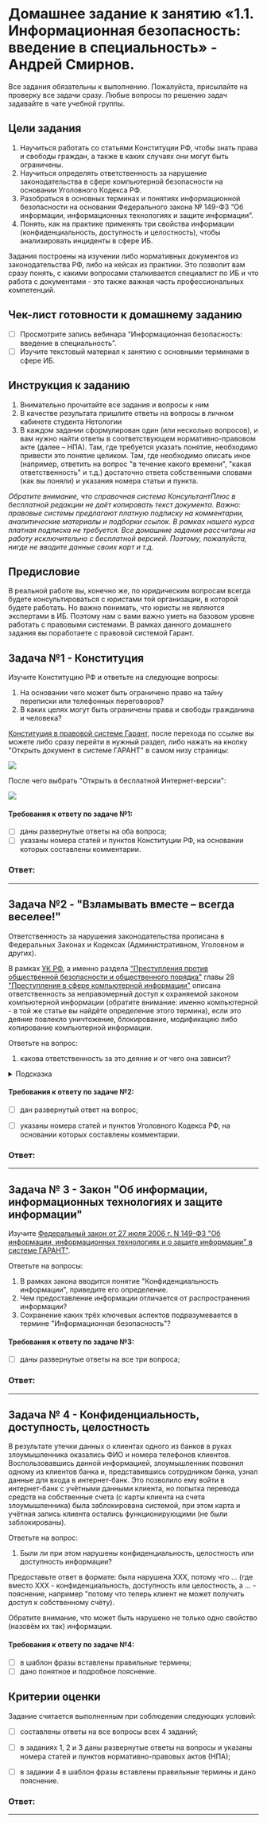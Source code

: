 # Домашнее задание к занятию «1.1. Информационная безопасность: введение в специальность» - Андрей Смирнов.

Все задания обязательны к выполнению. Пожалуйста, присылайте на проверку все задачи сразу.
Любые вопросы по решению задач задавайте в чате учебной группы.

## Цели задания
1. Научиться работать со статьями Конституции РФ, чтобы знать права и свободы граждан, а также в каких случаях они могут быть ограничены.
2. Научиться определять ответственность за нарушение законодательства в сфере компьютерной безопасности на основании Уголовного Кодекса РФ.
3. Разобраться в основных терминах и понятиях информационной безопасности на основании Федерального закона № 149-ФЗ “Об информации, информационных технологиях и защите информации”.
4. Понять, как на практике применять три свойства информации (конфиденциальность, доступность и целостность), чтобы анализировать инциденты в сфере ИБ.

Задания построены на изучении либо нормативных документов из законодательства РФ, либо на кейсах из практики. Это позволит вам сразу понять, с какими вопросами сталкивается специалист по ИБ и что работа с документами - это также важная часть профессиональных компетенций. 

## Чек-лист готовности к домашнему заданию
- [ ] Просмотрите запись вебинара “Информационная безопасность: введение в специальность”. 
- [ ] Изучите текстовый материал к занятию с основными терминами в сфере ИБ.

## Инструкция к заданию
1. Внимательно прочитайте все задания и вопросы к ним
2. В качестве результата пришлите ответы на вопросы в личном кабинете студента Нетологии
3. В каждом задании сформулирован один (или несколько вопросов), и вам нужно найти ответы в соответствующем нормативно-правовом акте (далее – НПА). Там, где требуется указать понятие, необходимо привести это понятие целиком. Там, где необходимо описать иное (например, ответить на вопрос "в течение какого времени", "какая ответственность" и т.д.) достаточно ответа собственными словами (как вы поняли) и указания номера статьи и пункта.

*Обратите внимание, что справочная система КонсультантПлюс в бесплатной редакции не даёт копировать текст документа.
Важно: правовые системы предлагают платную подписку на комментарии, аналитические материалы и подборки ссылок. В рамках нашего курса платная подписка не требуется. Все домашние задания рассчитаны на работу исключительно с бесплатной версией. Поэтому, пожалуйста, нигде не вводите данные своих карт и т.д.*


## Предисловие

В реальной работе вы, конечно же, по юридическим вопросам всегда будете консультироваться с юристами той организации, в которой будете работать. Но важно понимать, что юристы не являются экспертами в ИБ. Поэтому нам с вами важно уметь на базовом уровне работать с правовыми системами. В рамках данного домашнего задания вы поработаете с правовой системой Гарант.

## Задача №1 - Конституция

Изучите Конституцию РФ и ответьте на следующие вопросы:
1. На основании чего может быть ограничено право на тайну переписки или телефонных переговоров?
2. В каких целях могут быть ограничены права и свободы гражданина и человека?

[Конституция в правовой системе Гарант](https://base.garant.ru/10103000/), после перехода по ссылке вы можете либо сразу перейти в нужный раздел, либо нажать на кнопку "Открыть документ в системе ГАРАНТ" в самом низу страницы:

![](pic/open.png)

После чего выбрать "Открыть в бесплатной Интернет-версии":

![](pic/free-version.png)

#### Требования к ответу по задаче №1:
- [ ] даны развернутые ответы на оба вопроса;
- [ ] указаны номера статей и пунктов Конституции РФ, на основании которых составлены комментарии.

### Ответ:




---

## Задача №2 - "Взламывать вместе – всегда веселее!"

Ответственность за нарушения законодательства прописана в Федеральных Законах и Кодексах (Административном, Уголовном и других).

В рамках [УК РФ](https://base.garant.ru/10108000/), а именно раздела ["Преступления против общественной безопасности и общественного порядка"](https://base.garant.ru/10108000/d67615e380180e02ecd5ecde81a784be/) главы 28 ["Преступления в сфере компьютерной информации"](https://base.garant.ru/10108000/42bb11d7291ec544e2ec2604179c0da1/) описана ответственность за неправомерный доступ к охраняемой законом компьютерной информации (обратите внимание: именно компьютерной - в той же статье вы найдёте определение этого термина), если это деяние повлекло уничтожение, блокирование, модификацию либо копирование компьютерной информации.

Ответьте на вопрос: 
1. какова ответственность за это деяние и от чего она зависит?

<details>
<summary>Подсказка</summary>
    
Подсказки смотреть не хорошо 😈!

Но раз уж вы посмотрели - то обратите особое внимание на то, что деяния, совершённые группой лиц по предварительному сговору или организованной группой лиц всегда наказывается "строже".
</details>

#### Требования к ответу по задаче №2:
- [ ] дан развернутый ответ на вопрос;
- [ ] указаны номера статей и пунктов Уголовного Кодекса РФ, на основании которых составлены комментарии.


### Ответ:




---


## Задача № 3 - Закон "Об информации, информационных технологиях и защите информации"

Изучите [Федеральный закон от 27 июля 2006 г. N 149-ФЗ "Об информации, информационных технологиях и о защите информации" в системе ГАРАНТ"](https://base.garant.ru/12148555/).

Ответьте на вопросы:
1. В рамках закона вводится понятие "Конфиденциальность информации", приведите его определение.
2. Чем предоставление информации отличается от распространения информации?
3. Сохранение каких трёх ключевых аспектов подразумевается в термине "Информационная безопасность"?

#### Требования к ответу по задаче №3:
- [ ] даны развернутые ответы на все три вопроса;


### Ответ:




---


## Задача № 4 - Конфиденциальность, доступность, целостность

В результате утечки данных о клиентах одного из банков в руках злоумышленника оказались ФИО и номера телефонов клиентов. Воспользовавшись данной информацией, злоумышленник позвонил одному из клиентов банка и, представившись сотрудником банка, узнал данные для входа в интернет-банк. Это позволило ему войти в интернет-банк с учётными данными клиента, но попытка перевода средств на собственные счета (с карты клиента на счета злоумышленника) была заблокирована системой, при этом карта и учётная запись клиента остались функционирующими (не были заблокированы).

Ответьте на вопрос: 
1. Были ли при этом нарушены конфиденциальность, целостность или доступность информации?

Предоставьте ответ в формате: была нарушена XXX, потому что ... (где вместо XXX - конфиденциальность, доступность или целостность, а ... - пояснение, например "потому что теперь клиент не может получить доступ к собственному счёту).

Обратите внимание, что может быть нарушено не только одно свойство (назовём их так) информации.

#### Требования к ответу по задаче №4:
- [ ] в шаблон фразы вставлены правильные термины;
- [ ] дано понятное и подробное пояснение.

## Критерии оценки
Задание считается выполненным при соблюдении следующих условий:
- [ ] cоставлены ответы на все вопросы всех 4 заданий; 
- [ ] в заданиях 1, 2 и 3  даны развернутые ответы на вопросы и указаны номера статей и пунктов нормативно-правовых актов (НПА);
- [ ] в задании 4 в шаблон фразы вставлены правильные термины и дано пояснение.


### Ответ:




---
